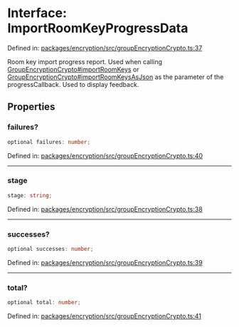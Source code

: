 # Interface: ImportRoomKeyProgressData

Defined in: [packages/encryption/src/groupEncryptionCrypto.ts:37](https://github.com/towns-protocol/towns/blob/0db1fd0ac7258e8db8cedfb6183e8eade8284fa1/packages/encryption/src/groupEncryptionCrypto.ts#L37)

Room key import progress report.
Used when calling [GroupEncryptionCrypto#importRoomKeys](../classes/GroupEncryptionCrypto.md#importroomkeys) or
[GroupEncryptionCrypto#importRoomKeysAsJson](../classes/GroupEncryptionCrypto.md#importroomkeysasjson) as the parameter of
the progressCallback. Used to display feedback.

## Properties

### failures?

```ts
optional failures: number;
```

Defined in: [packages/encryption/src/groupEncryptionCrypto.ts:40](https://github.com/towns-protocol/towns/blob/0db1fd0ac7258e8db8cedfb6183e8eade8284fa1/packages/encryption/src/groupEncryptionCrypto.ts#L40)

***

### stage

```ts
stage: string;
```

Defined in: [packages/encryption/src/groupEncryptionCrypto.ts:38](https://github.com/towns-protocol/towns/blob/0db1fd0ac7258e8db8cedfb6183e8eade8284fa1/packages/encryption/src/groupEncryptionCrypto.ts#L38)

***

### successes?

```ts
optional successes: number;
```

Defined in: [packages/encryption/src/groupEncryptionCrypto.ts:39](https://github.com/towns-protocol/towns/blob/0db1fd0ac7258e8db8cedfb6183e8eade8284fa1/packages/encryption/src/groupEncryptionCrypto.ts#L39)

***

### total?

```ts
optional total: number;
```

Defined in: [packages/encryption/src/groupEncryptionCrypto.ts:41](https://github.com/towns-protocol/towns/blob/0db1fd0ac7258e8db8cedfb6183e8eade8284fa1/packages/encryption/src/groupEncryptionCrypto.ts#L41)
